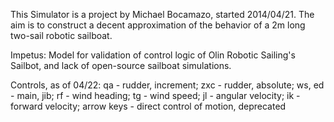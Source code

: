 This Simulator is a project by Michael Bocamazo, started 2014/04/21.  The aim is to construct a decent approximation of the behavior of a 2m long two-sail robotic sailboat. 

Impetus: Model for validation of control logic of Olin Robotic Sailing's Sailbot, and lack of open-source sailboat simulations.

Controls, as of 04/22:
qa - rudder, increment;
zxc - rudder, absolute;
ws, ed - main, jib;
rf - wind heading;
tg - wind speed;
jl - angular velocity;
ik - forward velocity;
arrow keys - direct control of motion, deprecated
